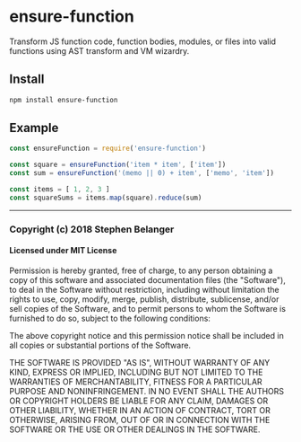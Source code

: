 # ensure-function

Transform JS function code, function bodies, modules, or files into valid functions using AST transform and VM wizardry.

## Install

```sh
npm install ensure-function
```

## Example

```js
const ensureFunction = require('ensure-function')

const square = ensureFunction('item * item', ['item'])
const sum = ensureFunction('(memo || 0) + item', ['memo', 'item'])

const items = [ 1, 2, 3 ]
const squareSums = items.map(square).reduce(sum)
```

---

### Copyright (c) 2018 Stephen Belanger
#### Licensed under MIT License

Permission is hereby granted, free of charge, to any person obtaining a copy of this software and associated documentation files (the "Software"), to deal in the Software without restriction, including without limitation the rights to use, copy, modify, merge, publish, distribute, sublicense, and/or sell copies of the Software, and to permit persons to whom the Software is furnished to do so, subject to the following conditions:

The above copyright notice and this permission notice shall be included in all copies or substantial portions of the Software.

THE SOFTWARE IS PROVIDED "AS IS", WITHOUT WARRANTY OF ANY KIND, EXPRESS OR IMPLIED, INCLUDING BUT NOT LIMITED TO THE WARRANTIES OF MERCHANTABILITY, FITNESS FOR A PARTICULAR PURPOSE AND NONINFRINGEMENT. IN NO EVENT SHALL THE AUTHORS OR COPYRIGHT HOLDERS BE LIABLE FOR ANY CLAIM, DAMAGES OR OTHER LIABILITY, WHETHER IN AN ACTION OF CONTRACT, TORT OR OTHERWISE, ARISING FROM, OUT OF OR IN CONNECTION WITH THE SOFTWARE OR THE USE OR OTHER DEALINGS IN THE SOFTWARE.
